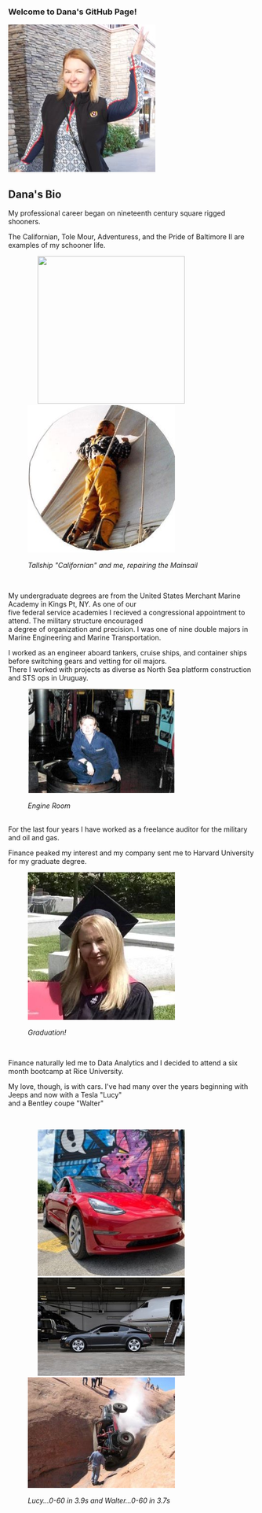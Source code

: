 ### Welcome to Dana's GitHub Page!
![Avatar](Images/Avatar.jpg)
## Dana's Bio
<p>My professional career began on nineteenth century square rigged shooners.</p>
<p>The Californian, Tole Mour, Adventuress, and the Pride of Baltimore II are examples of my schooner life.</p>
  <figure>
    <p align="left">
      <img width="300" height="300" src="https://upload.wikimedia.org/wikipedia/commons/thumb/a/a0/Bateaugoelette.jpg/300px-Bateaugoelette.jpg" hspace="20"><img width="300" height="300" src="https://github.com/danawoodruff/danawoodruff.github.io/blob/main/Images/Schooner.JPG">
     <figcaption><em>Tallship "Californian" and me, repairing the Mainsail</em></figcaption>
     </p>
  </figure>
  <br>
  <p>My undergraduate degrees are from the United States Merchant Marine Academy in Kings Pt, NY. As one of our <br>
    five federal service academies I recieved a congressional appointment to attend.  The military structure encouraged<br>
    a degree of organization and precision.  I was one of nine double majors in Marine Engineering and Marine Transportation.</p>
  <p>I worked as an engineer aboard tankers, cruise ships, and container ships before switching gears and vetting for oil majors.<br>
    There I worked with projects as diverse as North Sea platform construction and STS ops in Uruguay.</p>
    <figure>
      <p align="left">
        <img width="300" src="https://github.com/danawoodruff/danawoodruff.github.io/blob/main/Images/Eng.JPG">
        <figcaption><em>Engine Room</em></figcaption> </p>
    </figure>
    <br>
    For the last four years I have worked as a freelance auditor for the military and oil and gas.
  <p>Finance peaked my interest and my company sent me to Harvard University for my graduate degree.</p>
  <figure>
    <p align="left">
      <img width="300" src="https://github.com/danawoodruff/danawoodruff.github.io/blob/main/Images/Harvard.JPG">
      <figcaption><em>Graduation!</em></figcaption></p>
  </figure>
  <br>
  <p>Finance naturally led me to Data Analytics and I decided to attend a six month bootcamp at Rice University.</p>
  <p>My love, though, is with cars. I've had many over the years beginning with Jeeps and now with a Tesla "Lucy"<br>
    and a Bentley coupe "Walter"</p>

  <figure>
  <br>
    <p align="left">
      <img width="300" src="https://github.com/danawoodruff/danawoodruff.github.io/blob/main/Images/Lucy.jpg" hspace="20"><img width="300" src="https://github.com/danawoodruff/danawoodruff.github.io/blob/main/Images/Walter.JPG" hspace="20"><img width="300" src="https://github.com/danawoodruff/danawoodruff.github.io/blob/main/Images/Jeep.JPG">
    </p>
    <figcaption><em>Lucy...0-60 in 3.9s and Walter...0-60 in 3.7s</em></figcaption>
    </figure>
 
</body>

</html>
